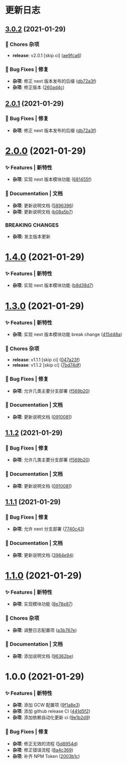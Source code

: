 # 更新日志

## [3.0.2](https://github.com/arvinxx/gitmoji-commit-workflow-template/compare/v3.0.1...v3.0.2) (2021-01-29)


### 🎫 Chores 杂项

* **release**: v2.0.1 [skip ci] ([ae9fca6](https://github.com/arvinxx/gitmoji-commit-workflow-template/commit/ae9fca6))


### 🐛 Bug Fixes | 修复

* **杂项**: 修正 next 版本发布的后缀 ([db72a3f](https://github.com/arvinxx/gitmoji-commit-workflow-template/commit/db72a3f))
* **杂项**: 修正版本 ([260ad4c](https://github.com/arvinxx/gitmoji-commit-workflow-template/commit/260ad4c))

## [2.0.1](https://github.com/arvinxx/gitmoji-commit-workflow-template/compare/v2.0.0...v2.0.1) (2021-01-29)


### 🐛 Bug Fixes | 修复

* **杂项**: 修正 next 版本发布的后缀 ([db72a3f](https://github.com/arvinxx/gitmoji-commit-workflow-template/commit/db72a3f))

# [2.0.0](https://github.com/arvinxx/gitmoji-commit-workflow-template/compare/v1.4.0...v2.0.0) (2021-01-29)


### ✨ Features | 新特性

* **杂项**: 实现 next 版本模块功能 ([681455f](https://github.com/arvinxx/gitmoji-commit-workflow-template/commit/681455f))


### 📝 Documentation | 文档

* **杂项**: 更新说明文档 ([5896396](https://github.com/arvinxx/gitmoji-commit-workflow-template/commit/5896396))
* **杂项**: 更新说明文档 ([b08a5b7](https://github.com/arvinxx/gitmoji-commit-workflow-template/commit/b08a5b7))


### BREAKING CHANGES

* **杂项:** 发主版本更新

# [1.4.0](https://github.com/arvinxx/gitmoji-commit-workflow-template/compare/v1.3.0...v1.4.0) (2021-01-29)


### ✨ Features | 新特性

* **杂项**: 实现 next 版本模块功能 ([b8d38d7](https://github.com/arvinxx/gitmoji-commit-workflow-template/commit/b8d38d7))

# [1.3.0](https://github.com/arvinxx/gitmoji-commit-workflow-template/compare/v1.2.0...v1.3.0) (2021-01-29)


### ✨ Features | 新特性

* **杂项**: 实现 next 版本模块功能 break change ([415d48a](https://github.com/arvinxx/gitmoji-commit-workflow-template/commit/415d48a))


### 🎫 Chores 杂项

* **release**: v1.1.1 [skip ci] ([047a23f](https://github.com/arvinxx/gitmoji-commit-workflow-template/commit/047a23f))
* **release**: v1.1.2 [skip ci] ([7bd74df](https://github.com/arvinxx/gitmoji-commit-workflow-template/commit/7bd74df))


### 🐛 Bug Fixes | 修复

* **杂项**: 允许几类主要分支部署 ([f569b20](https://github.com/arvinxx/gitmoji-commit-workflow-template/commit/f569b20))


### 📝 Documentation | 文档

* **杂项**: 更新说明文档 ([0910081](https://github.com/arvinxx/gitmoji-commit-workflow-template/commit/0910081))

## [1.1.2](https://github.com/arvinxx/gitmoji-commit-workflow-template/compare/v1.1.1...v1.1.2) (2021-01-29)


### 🐛 Bug Fixes | 修复

* **杂项**: 允许几类主要分支部署 ([f569b20](https://github.com/arvinxx/gitmoji-commit-workflow-template/commit/f569b20))


### 📝 Documentation | 文档

* **杂项**: 更新说明文档 ([0910081](https://github.com/arvinxx/gitmoji-commit-workflow-template/commit/0910081))

## [1.1.1](https://github.com/arvinxx/gitmoji-commit-workflow-template/compare/v1.1.0...v1.1.1) (2021-01-29)


### 🐛 Bug Fixes | 修复

* **杂项**: 允许 next 分支部署 ([7740c43](https://github.com/arvinxx/gitmoji-commit-workflow-template/commit/7740c43))


### 📝 Documentation | 文档

* **杂项**: 更新说明文档 ([3964e94](https://github.com/arvinxx/gitmoji-commit-workflow-template/commit/3964e94))

# [1.1.0](https://github.com/arvinxx/gitmoji-commit-workflow-template/compare/v1.0.0...v1.1.0) (2021-01-29)


### ✨ Features | 新特性

* **杂项**: 实现模块功能 ([8e78e87](https://github.com/arvinxx/gitmoji-commit-workflow-template/commit/8e78e87))


### 🎫 Chores 杂项

* **杂项**: 调整日志配置项 ([a3b767e](https://github.com/arvinxx/gitmoji-commit-workflow-template/commit/a3b767e))


### 📝 Documentation | 文档

* **杂项**: 添加说明文档 ([96362be](https://github.com/arvinxx/gitmoji-commit-workflow-template/commit/96362be))

# 1.0.0 (2021-01-29)


### ✨ Features | 新特性

* **杂项**: 添加 GCW 配置项 ([9f1a8e3](https://github.com/arvinxx/gitmoji-commit-workflow-template/commit/9f1a8e3))
* **杂项**: 添加 github release CI ([441d5f2](https://github.com/arvinxx/gitmoji-commit-workflow-template/commit/441d5f2))
* **杂项**: 添加依赖自动化更新 ci ([9e1b2d9](https://github.com/arvinxx/gitmoji-commit-workflow-template/commit/9e1b2d9))


### 🐛 Bug Fixes | 修复

* **杂项**: 修正无效的流程 ([5d8954d](https://github.com/arvinxx/gitmoji-commit-workflow-template/commit/5d8954d))
* **杂项**: 修正错误流程 ([8a4c369](https://github.com/arvinxx/gitmoji-commit-workflow-template/commit/8a4c369))
* **杂项**: 补齐 NPM Token ([2003b1c](https://github.com/arvinxx/gitmoji-commit-workflow-template/commit/2003b1c))
